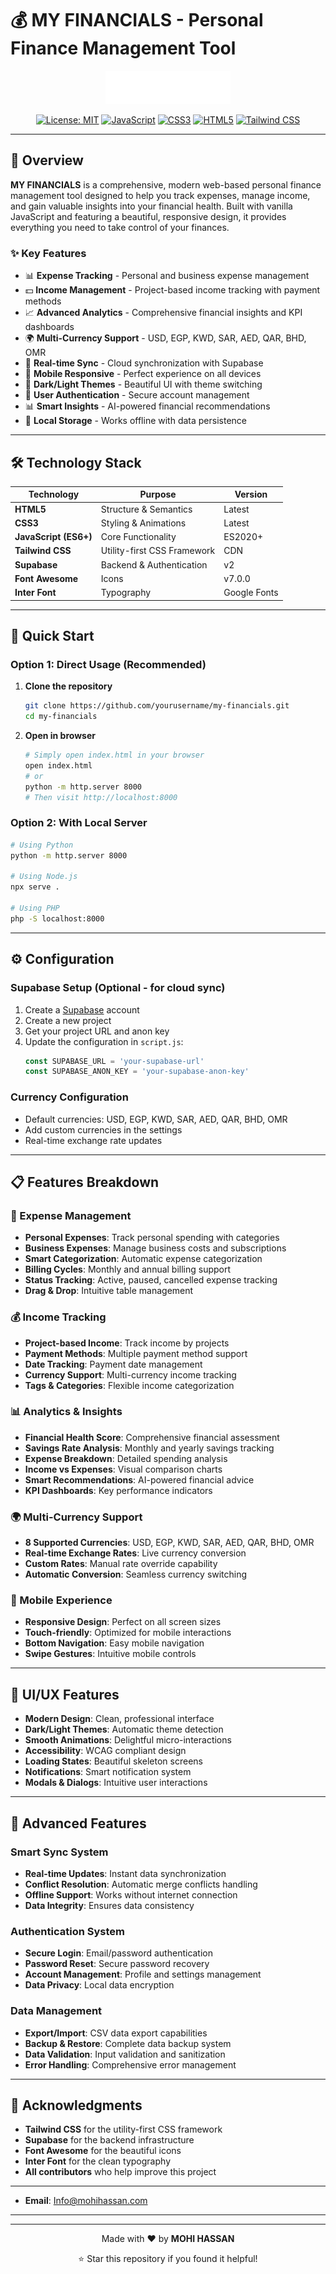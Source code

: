 # 💰 MY FINANCIALS - Personal Finance Management Tool

<div align="center">
  <img src="Images/Logo.svg" alt="MY FINANCIALS Logo" width="200"/>
  
  [![License: MIT](https://img.shields.io/badge/License-MIT-yellow.svg)](https://opensource.org/licenses/MIT)
  [![JavaScript](https://img.shields.io/badge/JavaScript-ES6+-yellow.svg)](https://developer.mozilla.org/en-US/docs/Web/JavaScript)
  [![CSS3](https://img.shields.io/badge/CSS3-1572B6.svg)](https://www.w3.org/Style/CSS/)
  [![HTML5](https://img.shields.io/badge/HTML5-E34F26.svg)](https://developer.mozilla.org/en-US/docs/Web/HTML)
  [![Tailwind CSS](https://img.shields.io/badge/Tailwind_CSS-38B2AC.svg)](https://tailwindcss.com/)
</div>

---

## 🚀 **Overview**

**MY FINANCIALS** is a comprehensive, modern web-based personal finance management tool designed to help you track expenses, manage income, and gain valuable insights into your financial health. Built with vanilla JavaScript and featuring a beautiful, responsive design, it provides everything you need to take control of your finances.

### ✨ **Key Features**

- 📊 **Expense Tracking** - Personal and business expense management
- 💵 **Income Management** - Project-based income tracking with payment methods
- 📈 **Advanced Analytics** - Comprehensive financial insights and KPI dashboards
- 🌍 **Multi-Currency Support** - USD, EGP, KWD, SAR, AED, QAR, BHD, OMR
- 🔄 **Real-time Sync** - Cloud synchronization with Supabase
- 📱 **Mobile Responsive** - Perfect experience on all devices
- 🎨 **Dark/Light Themes** - Beautiful UI with theme switching
- 🔐 **User Authentication** - Secure account management
- 📊 **Smart Insights** - AI-powered financial recommendations
- 💾 **Local Storage** - Works offline with data persistence

---

## 🛠️ **Technology Stack**

| Technology | Purpose | Version |
|------------|---------|---------|
| **HTML5** | Structure & Semantics | Latest |
| **CSS3** | Styling & Animations | Latest |
| **JavaScript (ES6+)** | Core Functionality | ES2020+ |
| **Tailwind CSS** | Utility-first CSS Framework | CDN |
| **Supabase** | Backend & Authentication | v2 |
| **Font Awesome** | Icons | v7.0.0 |
| **Inter Font** | Typography | Google Fonts |

---

## 🚀 **Quick Start**

### **Option 1: Direct Usage (Recommended)**
1. **Clone the repository**
   ```bash
   git clone https://github.com/yourusername/my-financials.git
   cd my-financials
   ```

2. **Open in browser**
   ```bash
   # Simply open index.html in your browser
   open index.html
   # or
   python -m http.server 8000
   # Then visit http://localhost:8000
   ```

### **Option 2: With Local Server**
```bash
# Using Python
python -m http.server 8000

# Using Node.js
npx serve .

# Using PHP
php -S localhost:8000
```

---

## ⚙️ **Configuration**

### **Supabase Setup (Optional - for cloud sync)**
1. Create a [Supabase](https://supabase.com) account
2. Create a new project
3. Get your project URL and anon key
4. Update the configuration in `script.js`:
   ```javascript
   const SUPABASE_URL = 'your-supabase-url'
   const SUPABASE_ANON_KEY = 'your-supabase-anon-key'
   ```

### **Currency Configuration**
- Default currencies: USD, EGP, KWD, SAR, AED, QAR, BHD, OMR
- Add custom currencies in the settings
- Real-time exchange rate updates

---

## 📋 **Features Breakdown**

### **💸 Expense Management**
- **Personal Expenses**: Track personal spending with categories
- **Business Expenses**: Manage business costs and subscriptions
- **Smart Categorization**: Automatic expense categorization
- **Billing Cycles**: Monthly and annual billing support
- **Status Tracking**: Active, paused, cancelled expense tracking
- **Drag & Drop**: Intuitive table management

### **💰 Income Tracking**
- **Project-based Income**: Track income by projects
- **Payment Methods**: Multiple payment method support
- **Date Tracking**: Payment date management
- **Currency Support**: Multi-currency income tracking
- **Tags & Categories**: Flexible income categorization

### **📊 Analytics & Insights**
- **Financial Health Score**: Comprehensive financial assessment
- **Savings Rate Analysis**: Monthly and yearly savings tracking
- **Expense Breakdown**: Detailed spending analysis
- **Income vs Expenses**: Visual comparison charts
- **Smart Recommendations**: AI-powered financial advice
- **KPI Dashboards**: Key performance indicators

### **🌍 Multi-Currency Support**
- **8 Supported Currencies**: USD, EGP, KWD, SAR, AED, QAR, BHD, OMR
- **Real-time Exchange Rates**: Live currency conversion
- **Custom Rates**: Manual rate override capability
- **Automatic Conversion**: Seamless currency switching

### **📱 Mobile Experience**
- **Responsive Design**: Perfect on all screen sizes
- **Touch-friendly**: Optimized for mobile interactions
- **Bottom Navigation**: Easy mobile navigation
- **Swipe Gestures**: Intuitive mobile controls

---

## 🎨 **UI/UX Features**

- **Modern Design**: Clean, professional interface
- **Dark/Light Themes**: Automatic theme detection
- **Smooth Animations**: Delightful micro-interactions
- **Accessibility**: WCAG compliant design
- **Loading States**: Beautiful skeleton screens
- **Notifications**: Smart notification system
- **Modals & Dialogs**: Intuitive user interactions

---

## 🔧 **Advanced Features**

### **Smart Sync System**
- **Real-time Updates**: Instant data synchronization
- **Conflict Resolution**: Automatic merge conflicts handling
- **Offline Support**: Works without internet connection
- **Data Integrity**: Ensures data consistency

### **Authentication System**
- **Secure Login**: Email/password authentication
- **Password Reset**: Secure password recovery
- **Account Management**: Profile and settings management
- **Data Privacy**: Local data encryption

### **Data Management**
- **Export/Import**: CSV data export capabilities
- **Backup & Restore**: Complete data backup system
- **Data Validation**: Input validation and sanitization
- **Error Handling**: Comprehensive error management

---


## 🙏 **Acknowledgments**

- **Tailwind CSS** for the utility-first CSS framework
- **Supabase** for the backend infrastructure
- **Font Awesome** for the beautiful icons
- **Inter Font** for the clean typography
- **All contributors** who help improve this project

---


- **Email**: Info@mohihassan.com

---

---

<div align="center">
  <p>Made with ❤️ by <strong>MOHI HASSAN</strong></p>
  <p>⭐ Star this repository if you found it helpful!</p>
</div>
